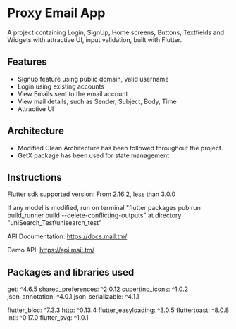 # Proxy Email App

A project containing Login, SignUp, Home screens, Buttons, Textfields and Widgets with attractive UI, input validation, built with Flutter.

## Features

- Signup feature using public domain, valid username
- Login using existing accounts
- View Emails sent to the email account
- View mail details, such as Sender, Subject, Body, Time
- Attractive UI

## Architecture

- Modified Clean Architecture has been followed throughout the project.
- GetX package has been used for state management

## Instructions

Flutter sdk supported version: From 2.16.2, less than 3.0.0

If any model is modified, run on terminal "flutter packages pub run build_runner build --delete-conflicting-outputs" at directory "uniSearch_Test\unisearch_test"

API Documentation: https://docs.mail.tm/

Demo API: https://api.mail.tm/

## Packages and libraries used
  get: ^4.6.5
  shared_preferences: ^2.0.12
  cupertino_icons: ^1.0.2
  json_annotation: ^4.0.1
  json_serializable: ^4.1.1

  flutter_bloc: ^7.3.3
  http: ^0.13.4
  flutter_easyloading: ^3.0.5
  fluttertoast: ^8.0.8
  intl: ^0.17.0
  flutter_svg: ^1.0.1
